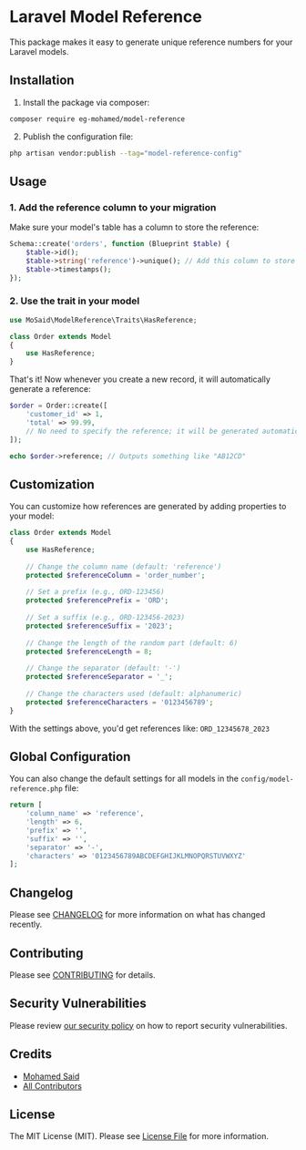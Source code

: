 # Laravel Model Reference

This package makes it easy to generate unique reference numbers for your Laravel models.

## Installation

1. Install the package via composer:

```bash
composer require eg-mohamed/model-reference
```

2. Publish the configuration file:

```bash
php artisan vendor:publish --tag="model-reference-config"
```

## Usage

### 1. Add the reference column to your migration

Make sure your model's table has a column to store the reference:

```php
Schema::create('orders', function (Blueprint $table) {
    $table->id();
    $table->string('reference')->unique(); // Add this column to store references
    $table->timestamps();
});
```

### 2. Use the trait in your model

```php
use MoSaid\ModelReference\Traits\HasReference;

class Order extends Model
{
    use HasReference;
}
```

That's it! Now whenever you create a new record, it will automatically generate a reference:

```php
$order = Order::create([
    'customer_id' => 1,
    'total' => 99.99,
    // No need to specify the reference; it will be generated automatically
]);

echo $order->reference; // Outputs something like "AB12CD"
```

## Customization

You can customize how references are generated by adding properties to your model:

```php
class Order extends Model
{
    use HasReference;
    
    // Change the column name (default: 'reference')
    protected $referenceColumn = 'order_number';
    
    // Set a prefix (e.g., ORD-123456)
    protected $referencePrefix = 'ORD';
    
    // Set a suffix (e.g., ORD-123456-2023)
    protected $referenceSuffix = '2023';
    
    // Change the length of the random part (default: 6)
    protected $referenceLength = 8;
    
    // Change the separator (default: '-')
    protected $referenceSeparator = '_';
    
    // Change the characters used (default: alphanumeric)
    protected $referenceCharacters = '0123456789';
}
```

With the settings above, you'd get references like: `ORD_12345678_2023`

## Global Configuration

You can also change the default settings for all models in the `config/model-reference.php` file:

```php
return [
    'column_name' => 'reference',
    'length' => 6,
    'prefix' => '',
    'suffix' => '',
    'separator' => '-',
    'characters' => '0123456789ABCDEFGHIJKLMNOPQRSTUVWXYZ'
];
```
## Changelog

Please see [CHANGELOG](CHANGELOG.md) for more information on what has changed recently.

## Contributing

Please see [CONTRIBUTING](CONTRIBUTING.md) for details.

## Security Vulnerabilities

Please review [our security policy](../../security/policy) on how to report security vulnerabilities.

## Credits

- [Mohamed Said](https://github.com/EG-Mohamed)
- [All Contributors](../../contributors)

## License

The MIT License (MIT). Please see [License File](LICENSE.md) for more information.
